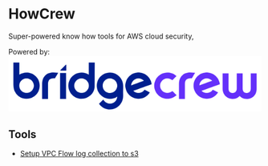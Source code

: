 # HowCrew
Super-powered know how tools for AWS cloud security, 

Powered by:
![](logo.png)

## Tools
* [Setup VPC Flow log collection to s3](setup-vpc-flow-logs/README.md)
